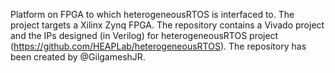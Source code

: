 Platform on FPGA to which heterogeneousRTOS is interfaced to. The project targets a Xilinx Zynq FPGA.
The repository contains a Vivado project and the IPs designed (in Verilog) for heterogeneousRTOS project (https://github.com/HEAPLab/heterogeneousRTOS).
The repository has been created by @GilgameshJR.
